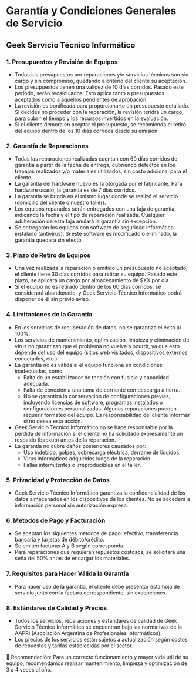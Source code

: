 # Garantía y Condiciones Generales de Servicio
## Geek Servicio Técnico Informático

### 1. Presupuestos y Revisión de Equipos
- Todos los presupuestos por reparaciones y/o servicios técnicos son sin cargo y sin compromiso, quedando a criterio del cliente su aceptación.
- Los presupuestos tienen una validez de 10 días corridos. Pasado este período, serán recalculados. Esto aplica tanto a presupuestos aceptados como a aquellos pendientes de aprobación.
- La revisión es bonificada para proporcionarte un presupuesto detallado. Si decides no proceder con la reparación, la revisión tendrá un cargo, para cubrir el tiempo y los recursos invertidos en la evaluación.
- Si el cliente demora en aceptar el presupuesto, se recomienda el retiro del equipo dentro de los 10 días corridos desde su emisión.

### 2. Garantía de Reparaciones
- Todas las reparaciones realizadas cuentan con 60 días corridos de garantía a partir de la fecha de entrega, cubriendo defectos en los trabajos realizados y/o materiales utilizados, sin costo adicional para el cliente.
- La garantía del hardware nuevo es la otorgada por el fabricante. Para hardware usado, la garantía es de 7 días corridos.
- La garantía se brinda en el mismo lugar donde se realizó el servicio (domicilio del cliente o nuestro taller).
- Los equipos reparados serán entregados con una faja de garantía, indicando la fecha y el tipo de reparación realizada. Cualquier adulteración de esta faja anulará la garantía sin excepción.
- Se entregarán los equipos con software de seguridad informática instalado (antivirus). Si este software es modificado o eliminado, la garantía quedará sin efecto.

### 3. Plazo de Retiro de Equipos
- Una vez realizada la reparación o emitido un presupuesto no aceptado, el cliente tiene 30 días corridos para retirar su equipo.
Pasado este plazo, se aplicará un cargo por almacenamiento de $XX por día.
- Si el equipo no es retirado dentro de los 60 días corridos, se considerará abandonado, y Geek Servicio Técnico Informático podrá disponer de él sin previo aviso.

### 4. Limitaciones de la Garantía
- En los servicios de recuperación de datos, no se garantiza el éxito al 100%.
- Los servicios de mantenimiento, optimización, limpieza y eliminación de virus no garantizan que el problema no vuelva a ocurrir, ya que esto depende del uso del equipo (sitios web visitados, dispositivos externos conectados, etc.).
- La garantía no es válida si el equipo funciona en condiciones inadecuadas, como:
  - Falta de un estabilizador de tensión con fusible y capacidad adecuada.
  - Falta de conexión a una toma de corriente con descarga a tierra.
  - No se garantiza la conservación de configuraciones previas, incluyendo licencias de software, programas instalados o configuraciones personalizadas. Algunas reparaciones pueden requerir formateo del equipo. Es responsabilidad del cliente informar si no desea esta acción.
- Geek Servicio Técnico Informático no se hace responsable por la pérdida de información si el cliente no ha solicitado expresamente un respaldo (backup) antes de la reparación.
- La garantía no cubre daños posteriores causados por:
  - Uso indebido, golpes, sobrecarga eléctrica, derrame de líquidos.
  - Virus informáticos adquiridos luego de la reparación.
  - Fallas intermitentes o irreproducibles en el taller.

### 5. Privacidad y Protección de Datos
- Geek Servicio Técnico Informático garantiza la confidencialidad de los datos almacenados en los dispositivos de los clientes. No se accederá a información personal sin autorización expresa.

### 6. Métodos de Pago y Facturación
- Se aceptan los siguientes métodos de pago: efectivo, transferencia bancaria y tarjetas de débito/crédito.
- Se emiten facturas A y B según corresponda.
- Para reparaciones que requieran repuestos costosos, se solicitará una seña del 50% antes de encargar los materiales.

### 7. Requisitos para Hacer Válida la Garantía
- Para hacer uso de la garantía, el cliente debe presentar esta hoja de servicio junto con la factura correspondiente, sin excepciones.

### 8. Estándares de Calidad y Precios
- Todos los servicios, reparaciones y estándares de calidad de Geek Servicio Técnico Informático se encuentran bajo las normativas de la AAPRI (Asociación Argentina de Profesionales Informáticos).
- Los precios de los servicios están sujetos a actualización según costos de repuestos y tarifas establecidas por el sector.



📌 Recomendación: Para un correcto funcionamiento y mayor vida útil de su equipo, recomendamos realizar mantenimiento, limpieza y optimización de 3 a 4 veces al año.
